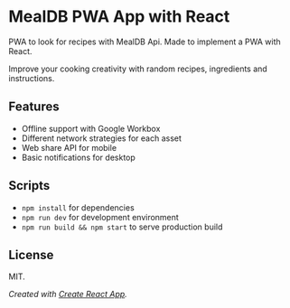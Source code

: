 # MealDB PWA App with React

PWA to look for recipes with MealDB Api. Made to implement a PWA with React.

Improve your cooking creativity with random recipes, ingredients and instructions.

## Features

- Offline support with Google Workbox
- Different network strategies for each asset
- Web share API for mobile
- Basic notifications for desktop

## Scripts

- `npm install` for dependencies
- `npm run dev` for development environment
- `npm run build && npm start` to serve production build

## License

MIT.

*Created with [Create React App](https://github.com/facebookincubator/create-react-app).*
